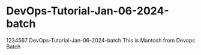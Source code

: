 # DevOps-Tutorial-Jan-06-2024-batch
1234567
DevOps-Tutorial-Jan-06-2024-batch
This is Mantosh from Devops Batch
